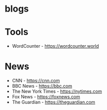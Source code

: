 # blogs

# Tools

- WordCounter - https://wordcounter.world

# News

- CNN - https://cnn.com
- BBC News - https://bbc.com
- The New York Times - https://nytimes.com
- Fox News - https://foxnews.com
- The Guardian - https://theguardian.com
